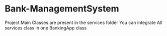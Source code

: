 # Bank-ManagementSystem
Project
Main Classes are present in the services folder You can integrate All services class in one BankingApp class
